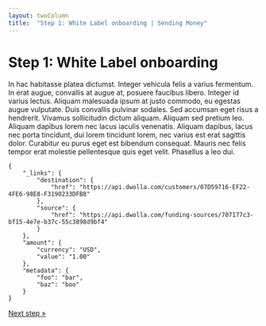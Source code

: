 ```yaml
---
layout: twoColumn
title:  "Step 1: White Label onboarding | Sending Money"
---
```


# Step 1: White Label onboarding

In hac habitasse platea dictumst. Integer vehicula felis a varius fermentum. In erat augue, convallis at augue at, posuere faucibus libero. Integer id varius lectus. Aliquam malesuada ipsum at justo commodo, eu egestas augue vulputate. Duis convallis pulvinar sodales. Sed accumsan eget risus a hendrerit. Vivamus sollicitudin dictum aliquam. Aliquam sed pretium leo. Aliquam dapibus lorem nec lacus iaculis venenatis. Aliquam dapibus, lacus nec porta tincidunt, dui lorem tincidunt lorem, nec varius est erat sagittis dolor. Curabitur eu purus eget est bibendum consequat. Mauris nec felis tempor erat molestie pellentesque quis eget velit. Phasellus a leo dui.

```
{
    "_links": {
        "destination": {
            "href": "https://api.dwolla.com/customers/07D59716-EF22-4FE6-98E8-F3190233DFB8"
        },
        "source": {
            "href": "https://api.dwolla.com/funding-sources/707177c3-bf15-4e7e-b37c-55c3898d9bf4"
        }
    },
    "amount": {
        "currency": "USD",
        "value": "1.00"
    },
    "metadata": {
        "foo": "bar",
        "baz": "boo"
    }
}
```

[Next step &raquo;](02-fetch-funding-sources.html)